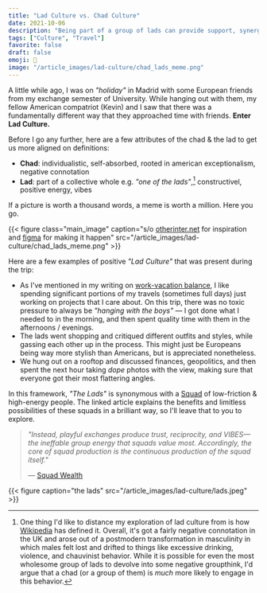 ```yaml
---
title: "Lad Culture vs. Chad Culture"
date: 2021-10-06
description: "Being part of a group of lads can provide support, synergistic growth, and above all — vibes."
tags: ["Culture", "Travel"]
favorite: false
draft: false
emoji: 👯
image: "/article_images/lad-culture/chad_lads_meme.png"
---
```


A little while ago, I was on *"holiday"* in Madrid with some European friends from my exchange semester of University. While hanging out with them, my fellow American compatriot (Kevin) and I saw that there was a fundamentally different way that they approached time with friends. **Enter Lad Culture.**

Before I go any further, here are a few attributes of the chad & the lad to get us more aligned on definitions:
- **Chad**: individualistic, self-absorbed, rooted in american exceptionalism, negative connotation
- **Lad**: part of a collective whole e.g. *"one of the lads"*,[^1] constructivel, positive energy, vibes
    
If a picture is worth a thousand words, a meme is worth a million. Here you go.

{{< figure class="main_image" caption="s/o [otherinter.net](https://otherinter.net/) for inspiration and [figma](https://www.figma.com/) for making it happen" src="/article_images/lad-culture/chad_lads_meme.png" >}}

Here are a few examples of positive *"Lad Culture"* that was present during the trip:
- As I've mentioned in my writing on [work-vacation balance](https://nikhilthota.com/notes/work-vacation/), I like spending significant portions of my travels (sometimes full days) just working on projects that I care about. On this trip, there was no toxic pressure to always be *"hanging with the boys"* — I got done what I needed to in the morning, and then spent quality time with them in the afternoons / evenings.
- The lads went shopping and critiqued different outfits and styles, while gassing each other up in the process. This might just be Europeans being way more stylish than Americans, but is appreciated nonetheless.
- We hung out on a rooftop and discussed finances, geopolitics, and then spent the next hour taking *dope* photos with the view, making sure that everyone got their most flattering angles.

In this framework, *"The Lads"* is synonymous with a [Squad](https://otherinter.net/research/squad-wealth/) of low-friction & high-energy people. The linked article explains the benefits and limitless possibilities of these squads in a brilliant way, so I'll leave that to you to explore.

> *"Instead, playful exchanges produce trust, reciprocity, and VIBES—the ineffable group energy that squads value most. Accordingly, the core of squad production is the continuous production of the squad itself."* 
>
> — [Squad Wealth](https://otherinter.net/research/squad-wealth/#:~:text=Instead%2C%20playful%20exchanges%20produce%20trust%2C%20reciprocity%2C%20and%20VIBES%E2%80%94the%20ineffable%20group%20energy%20that%20squads%20value%20most.%20Accordingly%2C%20the%20core%20of%20squad%20production%20is%20the%20continuous%20production%20of%20the%20squad%20itself.)


{{< figure caption="the lads" src="/article_images/lad-culture/lads.jpeg" >}}

[^1]: One thing I'd like to distance my exploration of lad culture from is how [Wikipedia](https://en.wikipedia.org/wiki/Lad_culture) has defined it. Overall, it's got a fairly negative connotation in the UK and arose out of a postmodern transformation in masculinity in which males felt lost and drifted to things like excessive drinking, violence, and chauvinist behavior. While it is possible for even the most wholesome group of lads to devolve into some negative groupthink, I'd argue that a chad (or a group of them) is *much* more likely to engage in this behavior.